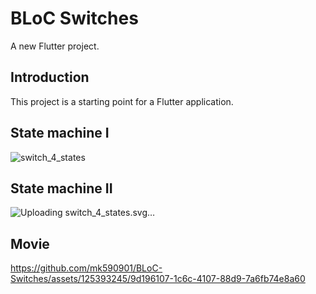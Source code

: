 # BLoC Switches

A new Flutter project.

## Introduction

This project is a starting point for a Flutter application.

## State machine I
![switch_4_states](https://github.com/mk590901/BLoC-Switches/assets/125393245/1c9bf663-b1d4-4287-a88c-9e5db740eb77)

## State machine II
![Uploading switch_4_states.svg…]()

## Movie

https://github.com/mk590901/BLoC-Switches/assets/125393245/9d196107-1c6c-4107-88d9-7a6fb74e8a60



